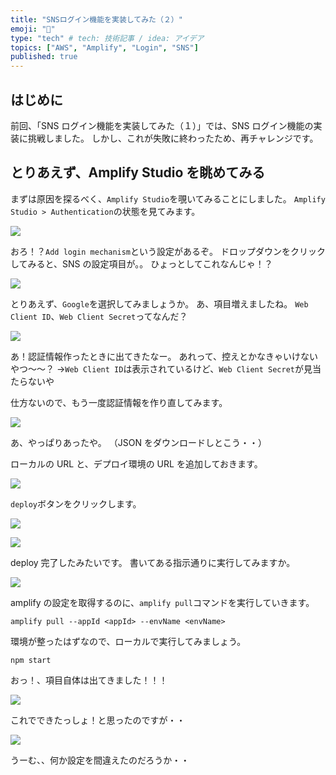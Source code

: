 ```yaml
---
title: "SNSログイン機能を実装してみた（２）"
emoji: "💬"
type: "tech" # tech: 技術記事 / idea: アイデア
topics: ["AWS", "Amplify", "Login", "SNS"]
published: true
---
```


## はじめに

前回、「SNS ログイン機能を実装してみた（１）」では、SNS ログイン機能の実装に挑戦しました。
しかし、これが失敗に終わったため、再チャレンジです。

## とりあえず、Amplify Studio を眺めてみる

まずは原因を探るべく、`Amplify Studio`を覗いてみることにしました。
`Amplify Studio > Authentication`の状態を見てみます。

![](/images/20230914-amplify-sns-login-02/2023-09-16-22-14-36.png)

おろ！？`Add login mechanism`という設定があるぞ。
ドロップダウンをクリックしてみると、SNS の設定項目が。。
ひょっとしてこれなんじゃ！？

![](/images/20230914-amplify-sns-login-02/2023-09-16-22-16-14.png)

とりあえず、`Google`を選択してみましょうか。
あ、項目増えましたね。
`Web Client ID`、`Web Client Secret`ってなんだ？

![](/images/20230914-amplify-sns-login-02/2023-09-16-22-17-42.png)

あ！認証情報作ったときに出てきたなー。
あれって、控えとかなきゃいけないやつ〜〜？
->`Web Client ID`は表示されているけど、`Web Client Secret`が見当たらないや

仕方ないので、もう一度認証情報を作り直してみます。

![](/images/20230914-amplify-sns-login-02/2023-09-16-22-22-58.png)

あ、やっぱりあったや。
（JSON をダウンロードしとこう・・）

ローカルの URL と、デプロイ環境の URL を追加しておきます。

![](/images/20230914-amplify-sns-login-02/2023-09-16-22-25-19.png)

`deploy`ボタンをクリックします。

![](/images/20230914-amplify-sns-login-02/2023-09-16-22-34-50.png)

![](/images/20230914-amplify-sns-login-02/2023-09-16-22-35-03.png)

deploy 完了したみたいです。
書いてある指示通りに実行してみますか。

![](/images/20230914-amplify-sns-login-02/2023-09-16-22-38-37.png)

amplify の設定を取得するのに、`amplify pull`コマンドを実行していきます。

```
amplify pull --appId <appId> --envName <envName>
```

環境が整ったはずなので、ローカルで実行してみましょう。

```
npm start
```

おっ！、項目自体は出てきました！！！

![](/images/20230914-amplify-sns-login-02/2023-09-16-22-41-57.png)

これでできたっしょ！と思ったのですが・・

![](/images/20230914-amplify-sns-login-02/2023-09-16-22-45-03.png)

うーむ、、何か設定を間違えたのだろうか・・
